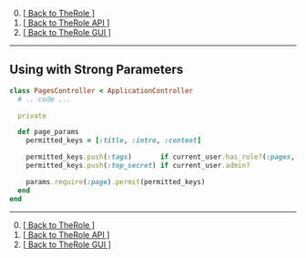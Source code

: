 0. [[ Back to TheRole ]](https://github.com/the-teacher/the_role)
0. [[ Back to TheRole API ]](https://github.com/TheRole/the_role_api)
0. [[ Back to TheRole GUI ]](https://github.com/TheRole/the_role_management_panel)

<hr>

## Using with Strong Parameters

```ruby
class PagesController < ApplicationController
  # .. code ...

  private

  def page_params
    permitted_keys = [:title, :intro, :content]

    permitted_keys.push(:tags)       if current_user.has_role?(:pages, :tags)
    permitted_keys.push(:top_secret) if current_user.admin?

    params.require(:page).permit(permitted_keys)
  end
end
```

<hr>

0. [[ Back to TheRole ]](https://github.com/the-teacher/the_role)
0. [[ Back to TheRole API ]](https://github.com/TheRole/the_role_api)
0. [[ Back to TheRole GUI ]](https://github.com/TheRole/the_role_management_panel)
